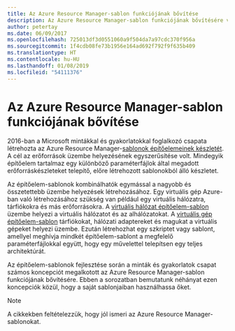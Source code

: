 ```yaml
---
title: Az Azure Resource Manager-sablon funkciójának bővítése
description: Az Azure Resource Manager-sablon funkciójának bővítésére vonatkozó tippeket és trükköket ismertet.
author: petertay
ms.date: 06/09/2017
ms.openlocfilehash: 725013df3d0551060a9f504da7a97cdc370f956a
ms.sourcegitcommit: 1f4cdb08fe73b1956e164ad692f792f9f635b409
ms.translationtype: HT
ms.contentlocale: hu-HU
ms.lasthandoff: 01/08/2019
ms.locfileid: "54111376"
---
```

# <a name="extend-azure-resource-manager-template-functionality"></a>Az Azure Resource Manager-sablon funkciójának bővítése

2016-ban a Microsoft mintákkal és gyakorlatokkal foglalkozó csapata létrehozta az Azure Resource Manager-[sablonok építőelemeinek készletét](https://github.com/mspnp/template-building-blocks/wiki). A cél az erőforrások üzembe helyezésének egyszerűsítése volt. Mindegyik építőelem tartalmaz egy különböző paraméterfájlok által megadott erőforráskészleteket telepítő, előre létrehozott sablonokból álló készletet.

Az építőelem-sablonok kombinálhatók egymással a nagyobb és összetettebb üzembe helyezések létrehozásához. Egy virtuális gép Azure-ban való létrehozásához szükség van például egy virtuális hálózatra, tárfiókokra és más erőforrásokra. A [virtuális hálózat építőelem-sablon](https://github.com/mspnp/template-building-blocks/wiki/VNet-(v1)) üzembe helyezi a virtuális hálózatot és az alhálózatokat. A [virtuális gép építőelem-sablon](https://github.com/mspnp/template-building-blocks/wiki/Windows-and-Linux-VMs-(v1)) tárfiókokat, hálózati adaptereket és magukat a virtuális gépeket helyezi üzembe. Ezután létrehozhat egy szkriptet vagy sablont, amellyel meghívja mindkét építőelem-sablont a megfelelő paraméterfájlokkal együtt, hogy egy művelettel telepítsen egy teljes architektúrát.

Az építőelem-sablonok fejlesztése során a minták és gyakorlatok csapat számos koncepciót megalkotott az Azure Resource Manager-sablon funkciójának bővítésére. Ebben a sorozatban bemutatunk néhányat ezen koncepciók közül, hogy a saját sablonjaiban használhassa őket.

> [!NOTE]
> A cikkekben feltételezzük, hogy jól ismeri az Azure Resource Manager-sablonokat.